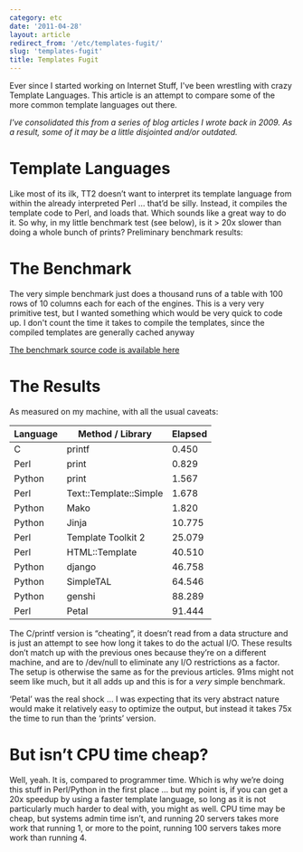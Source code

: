 ```yaml
---
category: etc
date: '2011-04-28'
layout: article
redirect_from: '/etc/templates-fugit/'
slug: 'templates-fugit'
title: Templates Fugit
---
```


Ever since I started working on Internet Stuff, I've been wrestling with
crazy Template Languages. This article is an attempt to compare some of
the more common template languages out there.

*I've consolidated this from a series of blog articles I wrote back in 2009.
As a result, some of it may be a little disjointed and/or outdated.*

Template Languages
==================

Like most of its ilk, TT2 doesn’t want to interpret its template
language from within the already interpreted Perl … that’d be silly.
Instead, it compiles the template code to Perl, and loads that. Which
sounds like a great way to do it. So why, in my little benchmark test
(see below), is it > 20x slower than doing a whole bunch of prints?
Preliminary benchmark results:

The Benchmark
=============

The very simple benchmark just does a thousand runs of a table with 100
rows of 10 columns each for each of the engines. This is a very very
primitive test, but I wanted something which would be very quick to code
up. I don't count the time it takes to compile the templates, since the
compiled templates are generally cached anyway

[The benchmark source code is available here](templates_fugit.tgz)

The Results
===========

As measured on my machine, with all the usual caveats:

Language | Method / Library | Elapsed
--- | --- | --- 
C        | printf                 | 0.450
Perl     | print                  | 0.829
Python   | print                  | 1.567
Perl     | Text::Template::Simple | 1.678
Python   | Mako                   | 1.820
Python   | Jinja                  | 10.775
Perl     | Template Toolkit 2     | 25.079
Perl     | HTML::Template         | 40.510
Python   | django                 | 46.758
Python   | SimpleTAL              | 64.546
Python   | genshi                 | 88.289
Perl     | Petal                  | 91.444

The C/printf version is “cheating”, it doesn’t read from a data
structure and is just an attempt to see how long it takes to do the
actual I/O. These results don’t match up with the previous ones because
they’re on a different machine, and are to /dev/null to eliminate any
I/O restrictions as a factor. The setup is otherwise the same as for the
previous articles. 91ms might not seem like much, but it all adds up and
this is for a *very* simple benchmark.

‘Petal’ was the real shock … I was expecting that its very abstract
nature would make it relatively easy to optimize the output, but instead
it takes 75x the time to run than the ‘prints’ version.

But isn’t CPU time cheap?
=========================

Well, yeah. It is, compared to programmer time. Which is why we’re doing
this stuff in Perl/Python in the first place … but my point is, if you
can get a 20x speedup by using a faster template language, so long as it
is not particularly much harder to deal with, you might as well. CPU
time may be cheap, but systems admin time isn’t, and running 20 servers
takes more work that running 1, or more to the point, running 100
servers takes more work than running 4.
